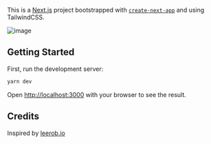 This is a [Next.js](https://nextjs.org/) project bootstrapped with [`create-next-app`](https://github.com/vercel/next.js/tree/canary/packages/create-next-app) and using TailwindCSS.

![image](https://user-images.githubusercontent.com/4112343/104246870-bebcaa00-5434-11eb-8d08-c70b2f5344a6.png)

## Getting Started

First, run the development server:

```bash
yarn dev
```

Open [http://localhost:3000](http://localhost:3000) with your browser to see the result.


## Credits

Inspired by [leerob.io](https://github.com/leerob/leerob.io)
